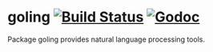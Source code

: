 goling [![Build Status](https://img.shields.io/travis/gyuho/goling.svg?style=flat-square)](https://travis-ci.org/gyuho/goling) [![Godoc](http://img.shields.io/badge/godoc-reference-blue.svg?style=flat-square)](https://godoc.org/github.com/gyuho/goling)
==========

Package goling provides natural language processing tools.
